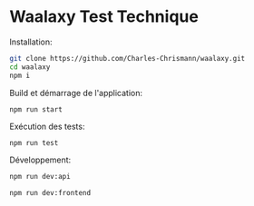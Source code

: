 # Waalaxy Test Technique

Installation:

```sh
git clone https://github.com/Charles-Chrismann/waalaxy.git
cd waalaxy
npm i
```

Build et démarrage de l'application:

```sh
npm run start
```

Exécution des tests:

```
npm run test
```

Développement:

```sh
npm run dev:api
```

```sh
npm run dev:frontend
```